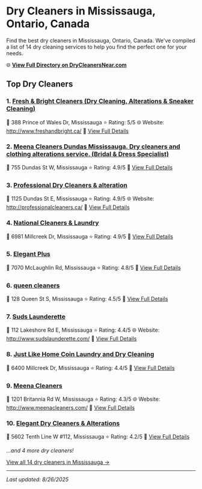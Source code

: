 # Dry Cleaners in Mississauga, Ontario, Canada

Find the best dry cleaners in Mississauga, Ontario, Canada. We've compiled a list of 14 dry cleaning services to help you find the perfect one for your needs.

🌐 **[View Full Directory on DryCleanersNear.com](https://drycleanersnear.com/city/Canada/Ontario/Mississauga)**

## Top Dry Cleaners

### 1. [Fresh & Bright Cleaners (Dry Cleaning, Alterations & Sneaker Cleaning)](https://drycleanersnear.com/dryCleaner/68a67ef3c2af6b6dc01e9498/fresh-bright-cleaners-dry-cleaning-alterations-sneaker-cleaning)
📍 388 Prince of Wales Dr, Mississauga
⭐ Rating: 5/5
🌐 Website: http://www.freshandbright.ca/
🔗 [View Full Details](https://drycleanersnear.com/dryCleaner/68a67ef3c2af6b6dc01e9498/fresh-bright-cleaners-dry-cleaning-alterations-sneaker-cleaning)

### 2. [Meena Cleaners Dundas Mississauga. Dry cleaners and clothing alterations service. (Bridal & Dress Specialist)](https://drycleanersnear.com/dryCleaner/68a67efec2af6b6dc01e94f2/meena-cleaners-dundas-mississauga-dry-cleaners-and-clothing-alterations-service-bridal-dress-specialist)
📍 755 Dundas St W, Mississauga
⭐ Rating: 4.9/5
🔗 [View Full Details](https://drycleanersnear.com/dryCleaner/68a67efec2af6b6dc01e94f2/meena-cleaners-dundas-mississauga-dry-cleaners-and-clothing-alterations-service-bridal-dress-specialist)

### 3. [Professional Dry Cleaners & alteration](https://drycleanersnear.com/dryCleaner/68a67f03c2af6b6dc01e9512/professional-dry-cleaners-alteration)
📍 1125 Dundas St E, Mississauga
⭐ Rating: 4.9/5
🌐 Website: http://professionalcleaners.ca/
🔗 [View Full Details](https://drycleanersnear.com/dryCleaner/68a67f03c2af6b6dc01e9512/professional-dry-cleaners-alteration)

### 4. [National Cleaners & Laundry](https://drycleanersnear.com/dryCleaner/68a67f49c2af6b6dc01e9785/national-cleaners-laundry)
📍 6981 Millcreek Dr, Mississauga
⭐ Rating: 4.9/5
🔗 [View Full Details](https://drycleanersnear.com/dryCleaner/68a67f49c2af6b6dc01e9785/national-cleaners-laundry)

### 5. [Elegant Plus](https://drycleanersnear.com/dryCleaner/68a67f57c2af6b6dc01e980a/elegant-plus)
📍 7070 McLaughlin Rd, Mississauga
⭐ Rating: 4.8/5
🔗 [View Full Details](https://drycleanersnear.com/dryCleaner/68a67f57c2af6b6dc01e980a/elegant-plus)

### 6. [queen cleaners](https://drycleanersnear.com/dryCleaner/68a67f4bc2af6b6dc01e97a5/queen-cleaners)
📍 128 Queen St S, Mississauga
⭐ Rating: 4.5/5
🔗 [View Full Details](https://drycleanersnear.com/dryCleaner/68a67f4bc2af6b6dc01e97a5/queen-cleaners)

### 7. [Suds Launderette](https://drycleanersnear.com/dryCleaner/68a67edcc2af6b6dc01e93cd/suds-launderette)
📍 112 Lakeshore Rd E, Mississauga
⭐ Rating: 4.4/5
🌐 Website: http://www.sudslaunderette.com/
🔗 [View Full Details](https://drycleanersnear.com/dryCleaner/68a67edcc2af6b6dc01e93cd/suds-launderette)

### 8. [Just Like Home Coin Laundry and Dry Cleaning](https://drycleanersnear.com/dryCleaner/68a67f6ec2af6b6dc01e9b04/just-like-home-coin-laundry-and-dry-cleaning)
📍 6400 Millcreek Dr, Mississauga
⭐ Rating: 4.4/5
🔗 [View Full Details](https://drycleanersnear.com/dryCleaner/68a67f6ec2af6b6dc01e9b04/just-like-home-coin-laundry-and-dry-cleaning)

### 9. [Meena Cleaners](https://drycleanersnear.com/dryCleaner/68a67f8cc2af6b6dc01e9bf2/meena-cleaners)
📍 1201 Britannia Rd W, Mississauga
⭐ Rating: 4.3/5
🌐 Website: http://www.meenacleaners.com/
🔗 [View Full Details](https://drycleanersnear.com/dryCleaner/68a67f8cc2af6b6dc01e9bf2/meena-cleaners)

### 10. [Elegant Dry Cleaners & Alterations](https://drycleanersnear.com/dryCleaner/68a67f19c2af6b6dc01e95f2/elegant-dry-cleaners-alterations)
📍 5602 Tenth Line W #112, Mississauga
⭐ Rating: 4.2/5
🔗 [View Full Details](https://drycleanersnear.com/dryCleaner/68a67f19c2af6b6dc01e95f2/elegant-dry-cleaners-alterations)


*...and 4 more dry cleaners!*

[View all 14 dry cleaners in Mississauga →](https://drycleanersnear.com/city/Canada/Ontario/Mississauga)

---

*Last updated: 8/26/2025*
